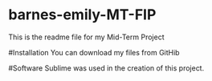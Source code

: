 # barnes-emily-MT-FIP
This is the readme file for my Mid-Term Project

#Installation
You can download my files from GitHib

#Software
Sublime was used in the creation of this project.

